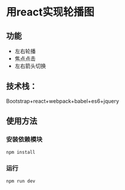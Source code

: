 # 用react实现轮播图
## 功能
- 左右轮播
- 焦点点击
- 左右箭头切换
## 技术栈：
Bootstrap+react+webpack+babel+es6+jquery
## 使用方法
### 安装依赖模块
```bash
npm install
```

### 运行
```bash
npm run dev
```
